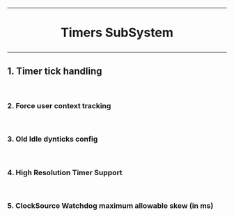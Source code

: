 ------------------------------------------------------------------------------------------------------------------------------------------
# <p align='center'> Timers SubSystem </p>
------------------------------------------------------------------------------------------------------------------------------------------
## 1. Timer tick handling
<br />

### 2. Force user context tracking
<br />

### 3. Old Idle dynticks config
<br />

### 4. High Resolution Timer Support
<br />

### 5. ClockSource Watchdog maximum allowable skew (in ms)






